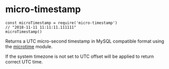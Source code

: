 # micro-timestamp

    const microTimestamp = require('micro-timestamp')
    // "2018-11-11 11:11:11.111111"
    microTimestamp()

Returns a UTC micro-second timestamp in MySQL compatible format using the
[microtime](https://www.npmjs.com/package/microtime) module.

If the system timezone is not set to UTC offset will be applied to return
correct UTC time.
